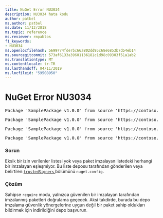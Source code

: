 ```yaml
---
title: NuGet Error NU3034
description: NU3034 hata kodu
author: patbel
ms.author: patbel
ms.date: 11/12/2018
ms.topic: reference
ms.reviewer: rmpablos
f1_keywords:
- NU3034
ms.openlocfilehash: 5699774fde7bc66a802dd95c68e6853b7d54eb14
ms.sourcegitcommit: 573af6133a39601136181c1d98c09303f51a1ab2
ms.translationtype: MT
ms.contentlocale: tr-TR
ms.lasthandoff: 04/11/2019
ms.locfileid: "59508950"
---
```

# <a name="nuget-error-nu3034"></a>NuGet Error NU3034

<pre>Package 'SamplePackage v1.0.0' from source 'https://contoso.com/index.json': signatureValidationMode is set to require, so packages are allowed only if signed by trusted signers; however, no trusted signers were specified.</pre>
<pre>Package 'SamplePackage v1.0.0' from source 'https://contoso.com/index.json': The package signature certificate fingerprint does not match any certificate fingerprint in the allow list.</pre>
<pre>Package 'SamplePackage v1.0.0' from source 'https://contoso.com/index.json': This repository indicated that all its packages are repository signed; however, it listed no signing certificates.</pre>
<pre>Package 'SamplePackage v1.0.0' from source 'https://contoso.com/index.json': This package was not repository signed with a certificate listed by this repository.</pre>

### <a name="issue"></a>Sorun

Eksik bir izin verilenler listesi yok veya paket imzalayan listedeki herhangi bir imzalayan eşleşmiyor. Bu liste deposu tarafından gönderilen veya belirtilen [ `trustedSigners` ](../nuget-config-file.md#trustedsigners-section) bölümünü `nuget.config`.

### <a name="solution"></a>Çözüm

Sahipse `require` modu, yalnızca güvenilen bir imzalayan tarafından imzalanmış paketleri doğrulama geçecek. Aksi takdirde, burada bu depo imzalama güvenlik yönergelerine uygun değil bir paket sahip oldukları bildirmek için indirildiğini depo başvurun.
